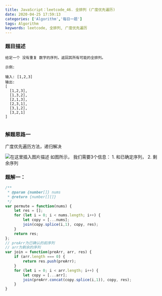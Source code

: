 ```yaml
---
title: JavaScript：leetcode_46. 全排列 (广度优先遍历)
date: 2020-04-25 17:59:13
categories: ['Algorithm','每日一题']
tags: Algorithm
keywords: leetcode, 全排列, 广度优先遍历
---
```



### 题目描述
```
给定一个 没有重复 数字的序列，返回其所有可能的全排列。

示例:

输入: [1,2,3]
输出:
[
  [1,2,3],
  [1,3,2],
  [2,1,3],
  [2,3,1],
  [3,1,2],
  [3,2,1]
]


```


### 解题思路一

广度优先遍历方法，递归解决

![在这里插入图片描述](https://img-blog.csdnimg.cn/20200425150234903.png?x-oss-process=image/watermark,type_ZmFuZ3poZW5naGVpdGk,shadow_10,text_aHR0cHM6Ly9ibG9nLmNzZG4ubmV0L2x1bmh1aTE5OTRf,size_16,color_FFFFFF,t_70)
如图所示， 我们需要3个信息：
	1. 和已确定序列，
	2. 剩余序列
###  题解一：
```javascript
/**
 * @param {number[]} nums
 * @return {number[][]}
 */
var permute = function(nums) {
    let res = [];
    for (let i = 0; i < nums.length; i++) {
        let copy = [...nums];
        join(copy.splice(i,1), copy, res);
    }
    return res;
};
// preArr为已确认的前序列
// arr为剩余的序列
var join = function(preArr, arr, res) {
    if (arr.length === 0) {
        return res.push(preArr);
    }
    for (let i = 0; i < arr.length; i++) {
        let copy = [...arr];
        join(preArr.concat(copy.splice(i,1)), copy, res);
    }
}
```

